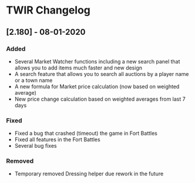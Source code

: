 # TWIR Changelog



## [2.180] - 08-01-2020
### Added
- Several Market Watcher functions including a new search panel that allows you to add items much faster and new design
- A search feature that allows you to search all auctions by a player name or a town name
- A new formula for Market price calculation (now based on weighted average)
- New price change calculation based on weighted averages from last 7 days


### Fixed
- Fixed a bug that crashed (timeout) the game in Fort Battles
- Fixed all features in the Fort Battles
- Several bug fixes


### Removed
- Temporary removed Dressing helper due rework in the future
